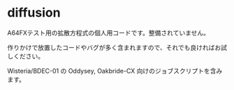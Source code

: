 # diffusion

A64FXテスト用の拡散方程式の個人用コードです。整備されていません。

作りかけで放置したコードやバグが多く含まれますので、それでも良ければお試しください。

Wisteria/BDEC-01 の Oddysey, Oakbride-CX 向けのジョブスクリプトを含みます。